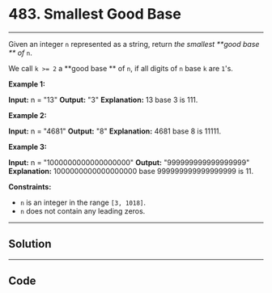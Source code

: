 # 483. Smallest Good Base

---

Given an integer `n` represented as a string, return _the smallest **good base ** of_ `n`.

We call `k >= 2` a **good base ** of `n`, if all digits of `n` base `k` are `1`'s.

 

**Example 1:**


**Input:** n = "13"
**Output:** "3"
**Explanation:** 13 base 3 is 111.


**Example 2:**


**Input:** n = "4681"
**Output:** "8"
**Explanation:** 4681 base 8 is 11111.


**Example 3:**


**Input:** n = "1000000000000000000"
**Output:** "999999999999999999"
**Explanation:** 1000000000000000000 base 999999999999999999 is 11.


 

**Constraints:**

  * `n` is an integer in the range `[3, 1018]`.
  * `n` does not contain any leading zeros.

---

## Solution



---

## Code
```python


```